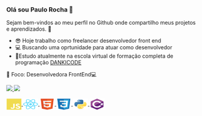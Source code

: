 ### Olá sou Paulo Rocha 👋

Sejam bem-vindos ao meu perfil no Github onde compartilho meus projetos e aprendizados. 🚀

- 😎 Hoje trabalho como freelancer desenvolvedor front end
- 💻 Buscando uma oprtunidade para atuar como desenvolvedor
- 🌱Estudo atualmente na escola virtual de formação completa de programação <a href="https://cursos.dankicode.com/">DANKICODE</a>

🎯 Foco: Desenvolvedora FrontEnd💻
  
   <div>
  <a href="https://github.com/paulorocha-85">
  <img height="160em" src="https://github-readme-stats.vercel.app/api?username=paulorocha-85&show_icons=true&theme=neon&include_all_commits=true&count_private=true"/>
  <img height="160em" src="https://github-readme-stats.vercel.app/api/top-langs/?username=paulorocha-85&layout=compact&langs_count=16&theme=neon"/>
</div>
<div style="display: inline_block"><br>
  <img align="center" alt="Rafa-Js" height="30" width="40" src="https://raw.githubusercontent.com/devicons/devicon/master/icons/javascript/javascript-plain.svg">
  <img align="center" alt="Rafa-React" height="30" width="40" src="https://raw.githubusercontent.com/devicons/devicon/master/icons/react/react-original.svg">
  <img align="center" alt="Rafa-HTML" height="30" width="40" src="https://raw.githubusercontent.com/devicons/devicon/master/icons/html5/html5-original.svg">
  <img align="center" alt="Rafa-CSS" height="30" width="40" src="https://raw.githubusercontent.com/devicons/devicon/master/icons/css3/css3-original.svg">
  <img align="center" alt="Rafa-Python" height="30" width="40" src="https://raw.githubusercontent.com/devicons/devicon/master/icons/python/python-original.svg">
  <img align="center" alt="Rafa-Csharp" height="30" width="40" src="https://raw.githubusercontent.com/devicons/devicon/master/icons/csharp/csharp-original.svg">
</div>


